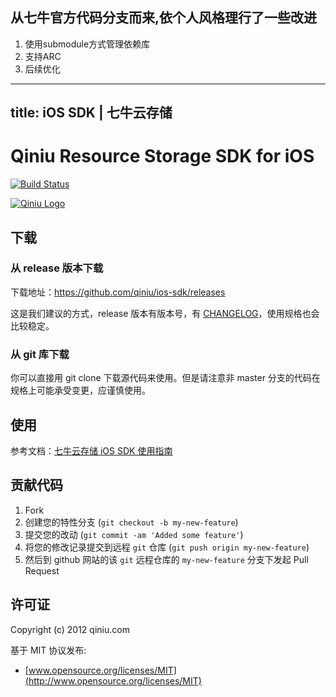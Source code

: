 ## 从七牛官方代码分支而来,依个人风格理行了一些改进

1. 使用submodule方式管理依赖库
2. 支持ARC
3. 后续优化

---
title: iOS SDK | 七牛云存储
---

# Qiniu Resource Storage SDK for iOS

[![Build Status](https://api.travis-ci.org/qiniu/ios-sdk.png?branch=master)](https://travis-ci.org/qiniu/ios-sdk)

[![Qiniu Logo](http://qiniutek.com/images/logo-2.png)](http://qiniu.com/)


## 下载

### 从 release 版本下载

下载地址：https://github.com/qiniu/ios-sdk/releases

这是我们建议的方式，release 版本有版本号，有 [CHANGELOG](https://github.com/qiniu/ios-sdk/blob/develop/CHANGELOG.md)，使用规格也会比较稳定。

### 从 git 库下载

你可以直接用 git clone 下载源代码来使用。但是请注意非 master 分支的代码在规格上可能承受变更，应谨慎使用。


## 使用

参考文档：[七牛云存储 iOS SDK 使用指南](https://github.com/qiniu/ios-sdk/tree/develop/Docs)


## 贡献代码

1. Fork
2. 创建您的特性分支 (`git checkout -b my-new-feature`)
3. 提交您的改动 (`git commit -am 'Added some feature'`)
4. 将您的修改记录提交到远程 `git` 仓库 (`git push origin my-new-feature`)
5. 然后到 github 网站的该 `git` 远程仓库的 `my-new-feature` 分支下发起 Pull Request


## 许可证

Copyright (c) 2012 qiniu.com

基于 MIT 协议发布:

* [www.opensource.org/licenses/MIT](http://www.opensource.org/licenses/MIT)
